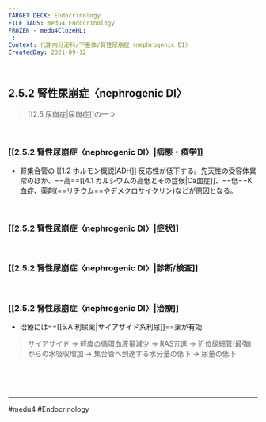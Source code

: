 ```yaml
---
TARGET DECK: Endocrinology
FILE TAGS: medu4 Endocrinology
FROZEN - medu4ClozeHL:
 : 
Context: 代謝内分泌科/下垂体/腎性尿崩症〈nephrogenic DI〉
CreatedDay: 2021-09-12

---
```


## 2.5.2 腎性尿崩症〈nephrogenic DI〉

> [[2.5 尿崩症|尿崩症]]の一つ

<br>

### [[2.5.2 腎性尿崩症〈nephrogenic DI〉|病態・疫学]]
* 腎集合管の [[1.2 ホルモン概説|ADH]] 反応性が低下する。先天性の受容体異常のほか、==高==[[4.1 カルシウムの高低とその症候|Ca血症]]、==低==K血症、薬剤(==リチウム==やデメクロサイクリン)などが原因となる。
<!--ID: 1631507957864-->

<br>

### [[2.5.2 腎性尿崩症〈nephrogenic DI〉|症状]]


<br>

### [[2.5.2 腎性尿崩症〈nephrogenic DI〉|診断/検査]]


<br>

### [[2.5.2 腎性尿崩症〈nephrogenic DI〉|治療]]
* 治療には==[[5.A 利尿薬|サイアザイド系利尿]]==薬が有効
>サイアザイド → 軽度の循環血液量減少 → RAS亢進 → 近位尿細管(最強)からの水吸収増加 → 集合管へ到達する水分量の低下 → 尿量の低下
<!--ID: 1631507957872-->



<br><br><br>

---
#medu4 #Endocrinology  
